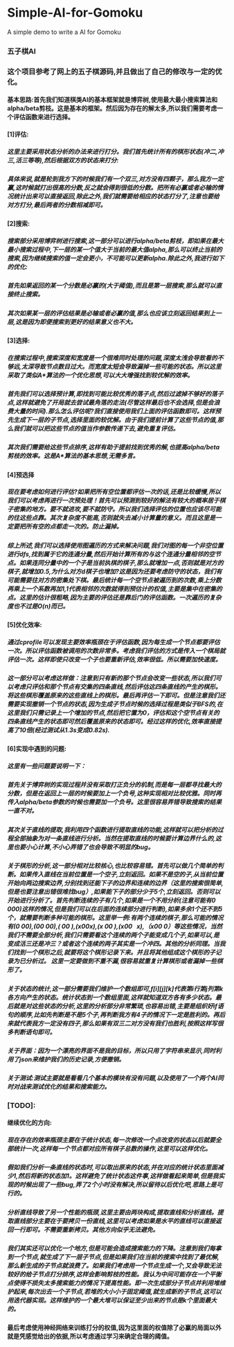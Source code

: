 # Simple-AI-for-Gomoku
A simple demo to write a AI for Gomoku


### 五子棋AI
### 这个项目参考了网上的五子棋源码,并且做出了自己的修改与一定的优化。

#### 基本思路:首先我们知道棋类AI的基本框架就是博弈树,使用最大最小搜索算法和alpha/beta剪枝。这是基本的框架。然后因为存在的解太多,所以我们需要考虑一个评估函数来进行选择。

#### [1]评估:
##### 这里主要采用状态分析的办法来进行打分。我们首先统计所有的棋形状态(冲二,冲三,活三等等),然后根据双方的状态来打分:
##### 具体来说,就是轮到我方下的时候我们有一个双三,对方没有四颗子，那么我方一定赢,这时候就打出很高的分数,反之就会得到很低的分数。把所有必赢或者必输的情况统计出来可以直接返回,除此之外,我们就需要给相应的状态打分了,注意也要给对方打分,最后两者的分数相减即可。

#### [2]搜索:
##### 搜索部分采用博弈树进行搜索,这一部分可以进行alpha/beta剪枝，即如果在最大最小搜索过程中,下一层的某一个值大于当前的最大值alpha,那么可以终止当前的搜索,因为继续搜索的值一定会更小，不可能可以更新alpha.除此之外,我进行如下的优化:
##### 首先如果返回的某一个分数是必赢的(大于阈值),而且是第一层搜索,那么就可以直接终止搜索。
##### 其次如果某一层的评估结果是必输或者必赢的值,那么也应该立刻返回结果到上一层,这是因为即便搜索到更好的结果意义也不大。

#### [3]选择:
##### 在搜索过程中,搜索深度和宽度是一个很难同时处理的问题,深度太浅会导致看的不够远,太深导致节点数目过大。而宽度太短会导致漏掉一些可能的状态。所以这里采取了类似A*算法的一个优化思想,可以大大增强找到较优解的效率。

##### 首先我们可以选择预计算,即找到可能比较优秀的落子点,然后过滤掉不够好的落子点,这样就避免了开局就去尝试最角落的走法(尽管这样最后也不会选择,但是会浪费大量的时间).那么怎么评估呢?我们直接使用我们上面的评估函数即可。这样预先生成下一层的子节点,选择里面的较优解。由于我们提前计算了这些节点的值,那么我们就可以把这些节点的值当作参数传递下去,避免重复评估。
##### 其次我们需要给这些节点排序,这样有助于提前找到优秀的解,也提高alpha/beta剪枝的效率。这是A*算法的基本思想,无需多言。

#### [4]预选择
##### 现在要考虑如何进行评估?如果把所有空位置都评估一次的话,还是比较缓慢,所以我们可以考虑再进行一次预处理！首先可以预测到较好的解法有较大的概率居于棋子密集的地方。要不就进攻,要不就防守。所以我们选择评估的位置也应该尽可能的往这些点靠。其次复杂度不能高,否则就失去减小计算量的意义。而且这里是一定要把所有空的点都走一次的。防止漏掉。

##### 综上所述,我们可以选择使用图遍历的方式来解决问题,我们对图的每一个非空位置进行dfs,找到属于它的连通分量,然后开始计算所有的与这个连通分量相邻的空节点。如果连同分量中的一个子是当前执棋的棋子,那么就增加一点,否则就是对方的棋子,就增加0.5,为什么对方d棋子也增加?这是因为还要考虑防守的状态，我们有可能需要往对方的密集处下棋。最后统计每一个空节点被遍历到的次数,乘上分数再乘上一个系数再加1,1代表相邻的次数就得到预估计的权值,主要是集中在密集的点。这里的估计很粗略,因为主要的评估还是靠后门的评估函数。一次遍历的复杂度也不过是O(n)而已。

#### [5]优化效率:
##### 通过cprofile可以发现主要效率瓶颈在于评估函数,因为每生成一个节点都要评估一次。所以评估函数被调用的次数非常多。考虑我们评估的方式是传入一个棋局就评估一次。这样即使只改变一个子也要重新评估,效率很低。所以需要加快速度。

##### 这一部分可以考虑这样做：注意到只有新的那个节点会改变一些状态,所以我们可以考虑只评估和那个节点有交集的四条直线,然后评估这四条直线的产生的棋形。将这些棋形覆盖原来的这些直线上的棋形。最后再评估一下即可。但是注意我们还需要实现撤销一个节点的状态,因为生成子节点时候的选择过程是类似于BFS的,在这里我们只需记录上一个增加的节点,然后把它置为0，评估和这个空节点有关的四条直线产生的状态即可然后覆盖原来的状态即可。经过这样的优化,效率直接提高了10倍(经过测试从1.3s变成0.82s).

#### [6]实现中遇到的问题:
##### 这里有一些问题要说明一下：
##### 首先关于博弈树的实现过程并没有采取打正负分的机制,而是每一层都寻找最大的分数，但是在返回上一层的时候要加上一个负号,这种实现相对比较优雅。同时再传入alpha/beta参数的时候也需要加一个负号。这里很容易弄错导致搜索的结果一直不对。
##### 其次关于直线的提取,我利用四个函数进行提取直线的功能,这样就可以把分析的过程全部抽象为对一条直线进行分析。当然在提取直线的时候要计算边界什么的,这里也要小心计算,不小心弄错了也会导致不明显的bug。

##### 关于棋形的分析,这一部分相对比较核心,也比较容易错。首先可以做几个简单的判断。如果传入直线在当前位置是一个空子,立刻返回。如果不是空的子,从当前位置开始向两边搜索边界,分别找到还能下子的边界和连续的边界（这里的搜索很简单,但是也要注意出错很难找bug）,如果能下子的部分少于5个,立刻返回。否则可以开始进行分析了。首先判断连续的子有几个,如果是一个不用分析(注意可能有0 000)这样的情况,但是我们可以在后面的连续部分进行判断),如果多余1个还不到5个，就需要判断多种可能的棋形。这里举一例:有两个连续的棋子,那么可能的情况有(0 00),(00 00),(  00  ),(x00x),(x 00 ),(x00   x),（x00 0）等这些情况，当然我们不需要全部分析,我们只需要看这个连续的两个子能变成几个子,如果可以,是变成活三还是冲三？或者这个连续的两子其实是一个冲四。其他的分析同理。当我们找到一个棋形之后,就要将这个棋形记录下来。并且将其他组成这个棋形的子记录为已分析过。 这里一定要做到不重不漏,很容易就重复计算棋形或者漏掉一些棋形了。

##### 关于状态的统计,这一部分需要我们维护一个数组即可,f[i][j][k]代表第i行第j列第k各方向产生的状态。统计状态到一个数组里面,这样就知道双方各有多少状态。最后就是对这些状态的分析,这里的分析部分非常繁琐,也容易出错,主要是组织好if语句的顺序,比如先判断是不是5个子,再判断我方有4子的情况下一定是胜利的。再后来就代表我方一定没有四子,那么如果有双三二对方没有我们也胜利,按照这样写很多判断语句即可。

##### 关于界面：因为一个漂亮的界面不是我的目标，所以只用了字符串来显示,同时利用了json来维护我们的历史记录,方便撤销。


##### 关于测试:测试主要就是看看几个基本的模块有没有问题,以及使用了一个两个AI同时对战来测试优化的结果和搜索能力。

### [TODO]:
#### 继续优化的方向:
##### 现在存在的效率瓶颈主要在于统计状态,每一次修改一个点改变的状态以后就要全部统计一次,这样每一个节点都对应所有棋子总数的操作,这里可以这样优化。
##### 假如我们分析一条直线的状态时,可以取出原来的状态,并在对应的统计状态里面减少1,然后将新的状态加1。这样避免了统计状态这件事,这样做看起来简单,但是我实现的时候出现了一些bug,弄了2个小时没有解决,所以留待以后优化吧,思路上是可行的。

##### 分析直线导致了另一个性能的瓶颈,这里主要由两块构成,提取直线和分析直线。提取直线部分主要在于要拷贝一份直线,这里可以考虑如果是水平的直线可以直接返回一行即可。不需要重新拷贝。其他方向似乎无法避免。

##### 我们其实还可以优化一个地方,但是可能会造成搜索能力的下降。注意到我们每拿到一个节点,就生成了下一层子节点,但是如果我们在当前的搜索中找到了最优解,那么新生成的子节点就浪费了。如果我们考虑用一个节点生成一个,又会导致无法较好的给子节点打分排序,这样会影响剪枝的性能。我认为中间可能存在一个平衡点使得不损失太多搜索能力的情况下提高性能。即一次生成部分子节点并利用堆维护起来,每次出去一个子节点,若堆的大小小于固定阈值,就生成新的子节点,这可以用迭代器实现。这样维护的一个最大堆可以保证至少出来的节点是k个里面最大的。

#### 最后考虑使用神经网络来训练打分的权值,因为这里面的权值除了必赢的局面以外就是凭感觉给出的依据,所以考虑通过学习来确定合理的阈值。





